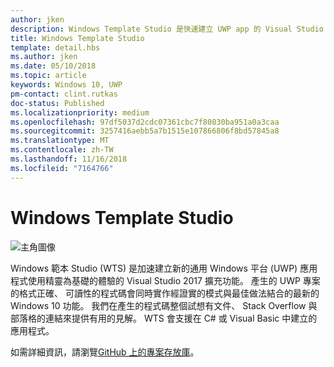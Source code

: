 ```yaml
---
author: jken
description: Windows Template Studio 是快速建立 UWP app 的 Visual Studio 擴充功能。
title: Windows Template Studio
template: detail.hbs
ms.author: jken
ms.date: 05/10/2018
ms.topic: article
keywords: Windows 10, UWP
pm-contact: clint.rutkas
doc-status: Published
ms.localizationpriority: medium
ms.openlocfilehash: 97df5037d2cdc07361cbc7f80830ba951a0a3caa
ms.sourcegitcommit: 3257416aebb5a7b1515e107866806f8bd57845a8
ms.translationtype: MT
ms.contentlocale: zh-TW
ms.lasthandoff: 11/16/2018
ms.locfileid: "7164766"
---
```

# <a name="windows-template-studio"></a>Windows Template Studio

![主角圖像](images/wts1.png)

Windows 範本 Studio (WTS) 是加速建立新的通用 Windows 平台 (UWP) 應用程式使用精靈為基礎的體驗的 Visual Studio 2017 擴充功能。 產生的 UWP 專案的格式正確、 可讀性的程式碼會同時實作經證實的模式與最佳做法結合的最新的 Windows 10 功能。 我們在產生的程式碼整個試想有文件、 Stack Overflow 與部落格的連結來提供有用的見解。 WTS 會支援在 C# 或 Visual Basic 中建立的應用程式。

如需詳細資訊，請瀏覽[GitHub 上的專案存放庫](https://github.com/microsoft/windowsTemplateStudio)。

